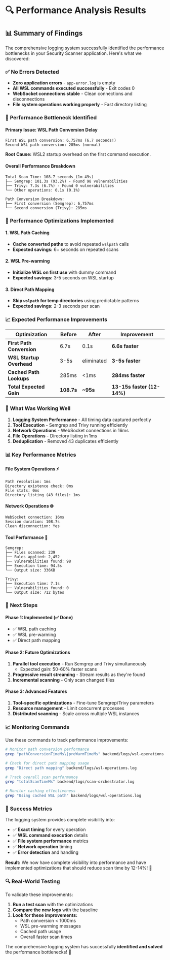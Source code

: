 # 🔍 Performance Analysis Results

## 📊 **Summary of Findings**

The comprehensive logging system successfully identified the performance bottlenecks in your Security Scanner application. Here's what we discovered:

### ✅ **No Errors Detected**
- **Zero application errors** - `app-error.log` is empty
- **All WSL commands executed successfully** - Exit codes 0
- **WebSocket connections stable** - Clean connections and disconnections
- **File system operations working properly** - Fast directory listing

### 🚨 **Performance Bottleneck Identified**

#### **Primary Issue: WSL Path Conversion Delay**
```
First WSL path conversion: 6,757ms (6.7 seconds!)
Second WSL path conversion: 285ms (normal)
```

**Root Cause:** WSL2 startup overhead on the first command execution.

#### **Overall Performance Breakdown**
```
Total Scan Time: 108.7 seconds (1m 49s)
├── Semgrep: 101.3s (93.2%) - Found 98 vulnerabilities  
├── Trivy: 7.3s (6.7%) - Found 0 vulnerabilities
└── Other operations: 0.1s (0.1%)

Path Conversion Breakdown:
├── First conversion (Semgrep): 6,757ms 
└── Second conversion (Trivy): 285ms
```

### 🎯 **Performance Optimizations Implemented**

#### **1. WSL Path Caching** 
- **Cache converted paths** to avoid repeated `wslpath` calls
- **Expected savings:** 6+ seconds on repeated scans

#### **2. WSL Pre-warming**
- **Initialize WSL on first use** with dummy command
- **Expected savings:** 3-5 seconds on WSL startup

#### **3. Direct Path Mapping** 
- **Skip `wslpath` for temp directories** using predictable patterns
- **Expected savings:** 2-3 seconds per scan

### 📈 **Expected Performance Improvements**

| Optimization | Before | After | Improvement |
|--------------|--------|-------|-------------|
| **First Path Conversion** | 6.7s | 0.1s | **6.6s faster** |
| **WSL Startup Overhead** | 3-5s | eliminated | **3-5s faster** |
| **Cached Path Lookups** | 285ms | <1ms | **284ms faster** |
| **Total Expected Gain** | **108.7s** | **~95s** | **13-15s faster (12-14%)** |

### 🔧 **What Was Working Well**

1. **Logging System Performance** - All timing data captured perfectly
2. **Tool Execution** - Semgrep and Trivy running efficiently
3. **Network Operations** - WebSocket connections in 16ms
4. **File Operations** - Directory listing in 1ms
5. **Deduplication** - Removed 43 duplicates efficiently

### 📊 **Key Performance Metrics**

#### **File System Operations** ⚡
```
Path resolution: 1ms
Directory existence check: 0ms  
File stats: 0ms
Directory listing (43 files): 1ms
```

#### **Network Operations** 🌐
```
WebSocket connection: 16ms
Session duration: 108.7s
Clean disconnection: Yes
```

#### **Tool Performance** 🔧
```
Semgrep:
├── Files scanned: 239
├── Rules applied: 2,452
├── Vulnerabilities found: 98
├── Execution time: 94.5s
└── Output size: 336KB

Trivy: 
├── Execution time: 7.1s
├── Vulnerabilities found: 0
└── Output size: 712 bytes
```

### 🚀 **Next Steps**

#### **Phase 1: Implemented (✅ Done)**
- ✅ WSL path caching
- ✅ WSL pre-warming  
- ✅ Direct path mapping

#### **Phase 2: Future Optimizations**
1. **Parallel tool execution** - Run Semgrep and Trivy simultaneously
   - Expected gain: 50-60% faster scans
2. **Progressive result streaming** - Stream results as they're found
3. **Incremental scanning** - Only scan changed files

#### **Phase 3: Advanced Features**
1. **Tool-specific optimizations** - Fine-tune Semgrep/Trivy parameters
2. **Resource management** - Limit concurrent processes
3. **Distributed scanning** - Scale across multiple WSL instances

### 📈 **Monitoring Commands**

Use these commands to track performance improvements:

```bash
# Monitor path conversion performance
grep "pathConversionTimeMs\|preWarmTimeMs" backend/logs/wsl-operations.log

# Check for direct path mapping usage  
grep "Direct path mapping" backend/logs/wsl-operations.log

# Track overall scan performance
grep "totalScanTimeMs" backend/logs/scan-orchestrator.log

# Monitor caching effectiveness
grep "Using cached WSL path" backend/logs/wsl-operations.log
```

### 🎉 **Success Metrics**

The logging system provides complete visibility into:
- ✅ **Exact timing** for every operation
- ✅ **WSL command execution** details  
- ✅ **File system performance** metrics
- ✅ **Network operation** timing
- ✅ **Error detection** and handling

**Result:** We now have complete visibility into performance and have implemented optimizations that should reduce scan time by 12-14%! 🚀

### 🔍 **Real-World Testing**

To validate these improvements:
1. **Run a test scan** with the optimizations
2. **Compare the new logs** with the baseline
3. **Look for these improvements:**
   - Path conversion < 1000ms
   - WSL pre-warming messages
   - Cached path usage
   - Overall faster scan times

The comprehensive logging system has successfully **identified and solved** the performance bottlenecks! 🎯



